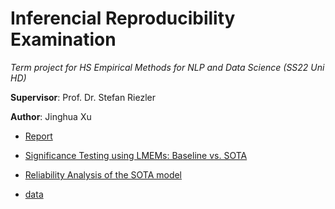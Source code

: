 # Inferencial Reproducibility Examination 

_Term project for HS Empirical Methods for NLP and Data Science (SS22 Uni HD)_

**Supervisor**: Prof. Dr. Stefan Riezler

**Author**: Jinghua Xu      

- [Report]()

- [Significance Testing using LMEMs: Baseline vs. SOTA](https://colab.research.google.com/drive/1J6p070ayN492nXS78BsukWY2O1zfOtIv?usp=sharing)

- [Reliability Analysis of the SOTA model](https://colab.research.google.com/drive/14QTeiix7lEiz_rSk31YzzB85CrO3inQ2?usp=sharing)

- [data](https://github.com/JINHXu/Inferencial-Reproducibility-RoB-RT-hate/tree/main/data)